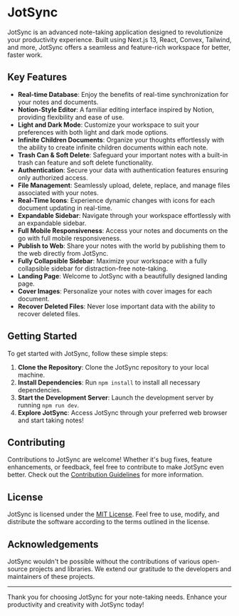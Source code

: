 # JotSync

JotSync is an advanced note-taking application designed to revolutionize your productivity experience. Built using Next.js 13, React, Convex, Tailwind, and more, JotSync offers a seamless and feature-rich workspace for better, faster work.

## Key Features

- **Real-time Database**: Enjoy the benefits of real-time synchronization for your notes and documents.
- **Notion-Style Editor**: A familiar editing interface inspired by Notion, providing flexibility and ease of use.
- **Light and Dark Mode**: Customize your workspace to suit your preferences with both light and dark mode options.
- **Infinite Children Documents**: Organize your thoughts effortlessly with the ability to create infinite children documents within each note.
- **Trash Can & Soft Delete**: Safeguard your important notes with a built-in trash can feature and soft delete functionality.
- **Authentication**: Secure your data with authentication features ensuring only authorized access.
- **File Management**: Seamlessly upload, delete, replace, and manage files associated with your notes.
- **Real-Time Icons**: Experience dynamic changes with icons for each document updating in real-time.
- **Expandable Sidebar**: Navigate through your workspace effortlessly with an expandable sidebar.
- **Full Mobile Responsiveness**: Access your notes and documents on the go with full mobile responsiveness.
- **Publish to Web**: Share your notes with the world by publishing them to the web directly from JotSync.
- **Fully Collapsible Sidebar**: Maximize your workspace with a fully collapsible sidebar for distraction-free note-taking.
- **Landing Page**: Welcome to JotSync with a beautifully designed landing page.
- **Cover Images**: Personalize your notes with cover images for each document.
- **Recover Deleted Files**: Never lose important data with the ability to recover deleted files.

## Getting Started

To get started with JotSync, follow these simple steps:

1. **Clone the Repository**: Clone the JotSync repository to your local machine.
2. **Install Dependencies**: Run `npm install` to install all necessary dependencies.
3. **Start the Development Server**: Launch the development server by running `npm run dev`.
4. **Explore JotSync**: Access JotSync through your preferred web browser and start taking notes!

## Contributing

Contributions to JotSync are welcome! Whether it's bug fixes, feature enhancements, or feedback, feel free to contribute to make JotSync even better. Check out the [Contribution Guidelines](CONTRIBUTING.md) for more information.

## License

JotSync is licensed under the [MIT License](LICENSE). Feel free to use, modify, and distribute the software according to the terms outlined in the license.

## Acknowledgements

JotSync wouldn't be possible without the contributions of various open-source projects and libraries. We extend our gratitude to the developers and maintainers of these projects.

---

Thank you for choosing JotSync for your note-taking needs. Enhance your productivity and creativity with JotSync today!
